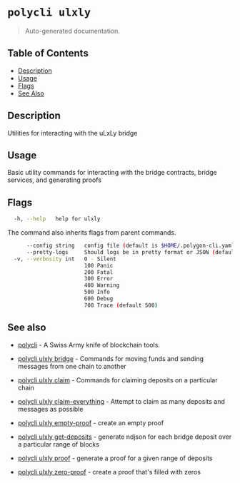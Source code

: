 # `polycli ulxly`

> Auto-generated documentation.

## Table of Contents

- [Description](#description)
- [Usage](#usage)
- [Flags](#flags)
- [See Also](#see-also)

## Description

Utilities for interacting with the uLxLy bridge

## Usage

Basic utility commands for interacting with the bridge contracts, bridge services, and generating proofs
## Flags

```bash
  -h, --help   help for ulxly
```

The command also inherits flags from parent commands.

```bash
      --config string   config file (default is $HOME/.polygon-cli.yaml)
      --pretty-logs     Should logs be in pretty format or JSON (default true)
  -v, --verbosity int   0 - Silent
                        100 Panic
                        200 Fatal
                        300 Error
                        400 Warning
                        500 Info
                        600 Debug
                        700 Trace (default 500)
```

## See also

- [polycli](polycli.md) - A Swiss Army knife of blockchain tools.
- [polycli ulxly bridge](polycli_ulxly_bridge.md) - Commands for moving funds and sending messages from one chain to another

- [polycli ulxly claim](polycli_ulxly_claim.md) - Commands for claiming deposits on a particular chain

- [polycli ulxly claim-everything](polycli_ulxly_claim-everything.md) - Attempt to claim as many deposits and messages as possible

- [polycli ulxly empty-proof](polycli_ulxly_empty-proof.md) - create an empty proof

- [polycli ulxly get-deposits](polycli_ulxly_get-deposits.md) - generate ndjson for each bridge deposit over a particular range of blocks

- [polycli ulxly proof](polycli_ulxly_proof.md) - generate a proof for a given range of deposits

- [polycli ulxly zero-proof](polycli_ulxly_zero-proof.md) - create a proof that's filled with zeros

